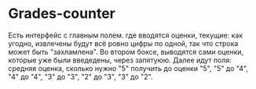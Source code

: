 # Grades-counter
Есть интерфейс с главным полем. где вводятся оценки, текущие: как угодно, извлечены будут всё ровно цифры по одной, так что строка может быть "захламлена". 
Во втором боксе, выводятся сами оценки, которые уже были введедены, через запятуюю.
Далее идут поля: средняя оценка, сколько нужно "5" получить до оценки "5",  "5" до "4", "4" до "4", "3" до "3", "2" до "3", "3" до "2".
